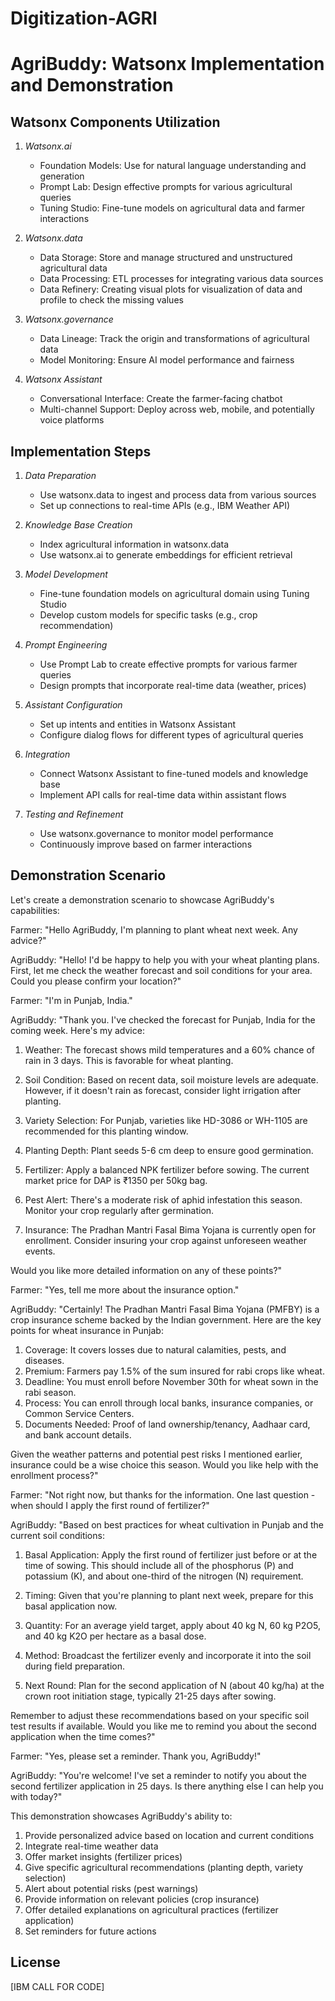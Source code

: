 # Digitization-AGRI

# AgriBuddy: Watsonx Implementation and Demonstration

## Watsonx Components Utilization

1. *Watsonx.ai*
   - Foundation Models: Use for natural language understanding and generation
   - Prompt Lab: Design effective prompts for various agricultural queries
   - Tuning Studio: Fine-tune models on agricultural data and farmer interactions

2. *Watsonx.data*
   - Data Storage: Store and manage structured and unstructured agricultural data
   - Data Processing: ETL processes for integrating various data sources
   - Data Refinery: Creating visual plots for visualization of data and profile to check the missing values


3. *Watsonx.governance*
   - Data Lineage: Track the origin and transformations of agricultural data
   - Model Monitoring: Ensure AI model performance and fairness

4. *Watsonx Assistant*
   - Conversational Interface: Create the farmer-facing chatbot
   - Multi-channel Support: Deploy across web, mobile, and potentially voice platforms

## Implementation Steps

1. *Data Preparation*
   - Use watsonx.data to ingest and process data from various sources
   - Set up connections to real-time APIs (e.g., IBM Weather API)

2. *Knowledge Base Creation*
   - Index agricultural information in watsonx.data
   - Use watsonx.ai to generate embeddings for efficient retrieval

3. *Model Development*
   - Fine-tune foundation models on agricultural domain using Tuning Studio
   - Develop custom models for specific tasks (e.g., crop recommendation)

4. *Prompt Engineering*
   - Use Prompt Lab to create effective prompts for various farmer queries
   - Design prompts that incorporate real-time data (weather, prices)

5. *Assistant Configuration*
   - Set up intents and entities in Watsonx Assistant
   - Configure dialog flows for different types of agricultural queries

6. *Integration*
   - Connect Watsonx Assistant to fine-tuned models and knowledge base
   - Implement API calls for real-time data within assistant flows

7. *Testing and Refinement*
   - Use watsonx.governance to monitor model performance
   - Continuously improve based on farmer interactions

## Demonstration Scenario

Let's create a demonstration scenario to showcase AgriBuddy's capabilities:


Farmer: "Hello AgriBuddy, I'm planning to plant wheat next week. Any advice?"

AgriBuddy: "Hello! I'd be happy to help you with your wheat planting plans. First, let me check the weather forecast and soil conditions for your area. Could you please confirm your location?"

Farmer: "I'm in Punjab, India."

AgriBuddy: "Thank you. I've checked the forecast for Punjab, India for the coming week. Here's my advice:

1. Weather: The forecast shows mild temperatures and a 60% chance of rain in 3 days. This is favorable for wheat planting.

2. Soil Condition: Based on recent data, soil moisture levels are adequate. However, if it doesn't rain as forecast, consider light irrigation after planting.

3. Variety Selection: For Punjab, varieties like HD-3086 or WH-1105 are recommended for this planting window.

4. Planting Depth: Plant seeds 5-6 cm deep to ensure good germination.

5. Fertilizer: Apply a balanced NPK fertilizer before sowing. The current market price for DAP is ₹1350 per 50kg bag.

6. Pest Alert: There's a moderate risk of aphid infestation this season. Monitor your crop regularly after germination.

7. Insurance: The Pradhan Mantri Fasal Bima Yojana is currently open for enrollment. Consider insuring your crop against unforeseen weather events.

Would you like more detailed information on any of these points?"

Farmer: "Yes, tell me more about the insurance option."

AgriBuddy: "Certainly! The Pradhan Mantri Fasal Bima Yojana (PMFBY) is a crop insurance scheme backed by the Indian government. Here are the key points for wheat insurance in Punjab:

1. Coverage: It covers losses due to natural calamities, pests, and diseases.
2. Premium: Farmers pay 1.5% of the sum insured for rabi crops like wheat.
3. Deadline: You must enroll before November 30th for wheat sown in the rabi season.
4. Process: You can enroll through local banks, insurance companies, or Common Service Centers.
5. Documents Needed: Proof of land ownership/tenancy, Aadhaar card, and bank account details.

Given the weather patterns and potential pest risks I mentioned earlier, insurance could be a wise choice this season. Would you like help with the enrollment process?"

Farmer: "Not right now, but thanks for the information. One last question - when should I apply the first round of fertilizer?"

AgriBuddy: "Based on best practices for wheat cultivation in Punjab and the current soil conditions:

1. Basal Application: Apply the first round of fertilizer just before or at the time of sowing. This should include all of the phosphorus (P) and potassium (K), and about one-third of the nitrogen (N) requirement.

2. Timing: Given that you're planning to plant next week, prepare for this basal application now.

3. Quantity: For an average yield target, apply about 40 kg N, 60 kg P2O5, and 40 kg K2O per hectare as a basal dose.

4. Method: Broadcast the fertilizer evenly and incorporate it into the soil during field preparation.

5. Next Round: Plan for the second application of N (about 40 kg/ha) at the crown root initiation stage, typically 21-25 days after sowing.

Remember to adjust these recommendations based on your specific soil test results if available. Would you like me to remind you about the second application when the time comes?"

Farmer: "Yes, please set a reminder. Thank you, AgriBuddy!"

AgriBuddy: "You're welcome! I've set a reminder to notify you about the second fertilizer application in 25 days. Is there anything else I can help you with today?"


This demonstration showcases AgriBuddy's ability to:
1. Provide personalized advice based on location and current conditions
2. Integrate real-time weather data
3. Offer market insights (fertilizer prices)
4. Give specific agricultural recommendations (planting depth, variety selection)
5. Alert about potential risks (pest warnings)
6. Provide information on relevant policies (crop insurance)
7. Offer detailed explanations on agricultural practices (fertilizer application)
8. Set reminders for future actions


## License

[IBM CALL FOR CODE]
